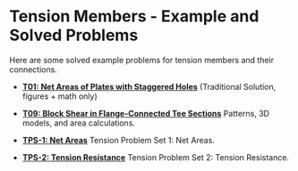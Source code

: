 # Tension Members - Example and Solved Problems

Here are some solved example problems for tension members
and their connections.

* **[T01: Net Areas of Plates with Staggered Holes](T01/net-areas-01)**  (Traditional Solution, figures + math only)
* **[T09: Block Shear in Flange-Connected Tee Sections](T09/tee-block-shear.html)** Patterns, 3D models, and area calculations.

* **[TPS-1: Net Areas](TPS-1/TPS-1-net-areas.pdf)** Tension Problem Set 1: Net Areas.
* **[TPS-2: Tension Resistance](TPS-2/TPS-2-tension-resistance.pdf)** Tension Problem Set 2: Tension Resistance.
